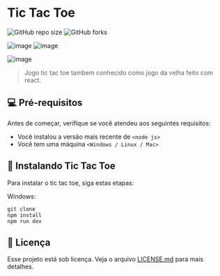 # Tic Tac Toe

![GitHub repo size](https://img.shields.io/github/repo-size/douglas-jpg/tic-tac-toe?style=for-the-badge)
![GitHub forks](https://img.shields.io/github/forks/douglas-jpg/tic-tac-toe?style=for-the-badge)

![image](https://img.shields.io/badge/React-20232A?style=for-the-badge&logo=react&logoColor=61DAFB)
![image](https://img.shields.io/badge/CSS3-1572B6?style=for-the-badge&logo=css3&logoColor=white)

![image](https://github.com/douglas-jpg/tic-tac-toe/assets/57305990/2ab5ae24-0aad-44ab-a6b1-65d5f16f20da)


> Jogo tic tac toe tambem conhecido como jogo da velha feito com react.

## 💻 Pré-requisitos

Antes de começar, verifique se você atendeu aos seguintes requisitos:

* Você instalou a versão mais recente de `<node js>`
* Você tem uma máquina `<Windows / Linux / Mac>`

## 🚀 Instalando Tic Tac Toe

Para instalar o tic tac toe, siga estas etapas:

Windows:
```
git clone
npm install
npm run dev
```

## 📝 Licença

Esse projeto está sob licença. Veja o arquivo [LICENSE.md](https://www.mit.edu/~amini/LICENSE.md) para mais detalhes.
